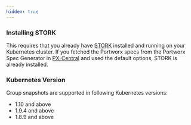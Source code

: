 ```yaml
---
hidden: true
---
```


### Installing STORK

This requires that you already have [STORK](/portworx-install-with-kubernetes/storage-operations/stork) installed and running on your Kubernetes cluster. If you fetched the Portworx specs from the Portworx Spec Generator in [PX-Central](https://central.portworx.com) and used the default options, STORK is already installed.

### Kubernetes Version

Group snapshots are supported in following Kubernetes versions:

* 1.10 and above
* 1.9.4 and above
* 1.8.9 and above
